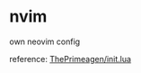 # nvim
own neovim config

reference: [ThePrimeagen/init.lua](https://github.com/ThePrimeagen/init.lua)